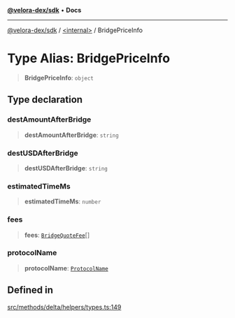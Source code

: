 [**@velora-dex/sdk**](../../README.md) • **Docs**

***

[@velora-dex/sdk](../../globals.md) / [\<internal\>](../README.md) / BridgePriceInfo

# Type Alias: BridgePriceInfo

> **BridgePriceInfo**: `object`

## Type declaration

### destAmountAfterBridge

> **destAmountAfterBridge**: `string`

### destUSDAfterBridge

> **destUSDAfterBridge**: `string`

### estimatedTimeMs

> **estimatedTimeMs**: `number`

### fees

> **fees**: [`BridgeQuoteFee`](BridgeQuoteFee.md)[]

### protocolName

> **protocolName**: [`ProtocolName`](ProtocolName.md)

## Defined in

[src/methods/delta/helpers/types.ts:149](https://github.com/paraswap/paraswap-sdk/blob/master/src/methods/delta/helpers/types.ts#L149)
